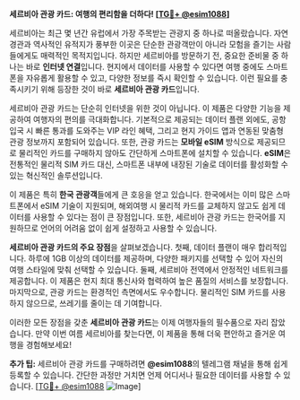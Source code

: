 **세르비아 관광 카드: 여행의 편리함을 더하다! [[TG💪+ @esim1088](https://t.me/s/esim1088)]**

세르비아는 최근 몇 년간 유럽에서 가장 주목받는 관광지 중 하나로 떠올랐습니다. 자연 경관과 역사적인 유적지가 풍부한 이곳은 단순한 관광객만이 아니라 모험을 즐기는 사람들에게도 매력적인 목적지입니다. 하지만 세르비아를 방문하기 전, 중요한 준비물 중 하나는 바로 **인터넷 연결**입니다. 현지에서 데이터를 사용할 수 있다면 여행 중에도 스마트폰을 자유롭게 활용할 수 있고, 다양한 정보를 즉시 확인할 수 있습니다. 이런 필요를 충족시키기 위해 등장한 것이 바로 **세르비아 관광 카드**입니다.

세르비아 관광 카드는 단순히 인터넷을 위한 것이 아닙니다. 이 제품은 다양한 기능을 제공하여 여행자의 편의를 극대화합니다. 기본적으로 제공되는 데이터 플랜 외에도, 공항 입국 시 빠른 통과를 도와주는 VIP 라인 혜택, 그리고 현지 가이드 앱과 연동된 맞춤형 관광 정보까지 포함되어 있습니다. 또한, 관광 카드는 **모바일 eSIM** 방식으로 제공되므로 물리적인 카드를 구매하지 않아도 간단하게 스마트폰에 설치할 수 있습니다. **eSIM**은 전통적인 물리적 SIM 카드 대신, 스마트폰 내부에 내장된 기술로 데이터를 활성화할 수 있는 혁신적인 솔루션입니다.

이 제품은 특히 **한국 관광객**들에게 큰 호응을 얻고 있습니다. 한국에서는 이미 많은 스마트폰에서 eSIM 기술이 지원되며, 해외여행 시 물리적 카드를 교체하지 않고도 쉽게 데이터를 사용할 수 있다는 점이 큰 장점입니다. 또한, 세르비아 관광 카드는 한국어를 지원하므로 언어의 어려움 없이 쉽게 설정하고 사용할 수 있습니다.

**세르비아 관광 카드의 주요 장점**을 살펴보겠습니다. 첫째, 데이터 플랜이 매우 합리적입니다. 하루에 1GB 이상의 데이터를 제공하며, 다양한 패키지를 선택할 수 있어 자신의 여행 스타일에 맞춰 선택할 수 있습니다. 둘째, 세르비아 전역에서 안정적인 네트워크를 제공합니다. 이 제품은 현지 최대 통신사와 협력하여 높은 품질의 서비스를 보장합니다. 마지막으로, 관광 카드는 환경적인 측면에서도 우수합니다. 물리적인 SIM 카드를 사용하지 않으므로, 쓰레기를 줄이는 데 기여합니다.

이러한 모든 장점을 갖춘 **세르비아 관광 카드**는 이제 여행자들의 필수품으로 자리 잡았습니다. 만약 이번 여름 세르비아를 찾는다면, 이 제품을 통해 더욱 편안하고 즐거운 여행을 경험해보세요! 

**추가 팁:** 세르비아 관광 카드를 구매하려면 **@esim1088**의 텔레그램 채널을 통해 쉽게 등록할 수 있습니다. 간단한 과정만 거치면 언제 어디서나 필요한 데이터를 사용할 수 있습니다. [[TG💪+ @esim1088](https://t.me/s/esim1088) ![Image](https://i.postimg.cc/Y0z9fWf4/image.png)]